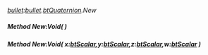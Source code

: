 _[bullet](../../modules/bullet/bullet-module.md):[bullet](../../modules/bullet/bullet-module.md).[btQuaternion](../../modules/bullet/bullet-btquaternion.md).New_
##### Method New:Void(  )
##### Method New:Void( x:[btScalar](../../modules/bullet/bullet-btscalar.md),y:[btScalar](../../modules/bullet/bullet-btscalar.md),z:[btScalar](../../modules/bullet/bullet-btscalar.md),w:[btScalar](../../modules/bullet/bullet-btscalar.md) )
